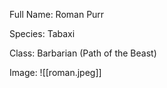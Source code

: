 Full Name: Roman Purr

Species: Tabaxi

Class: Barbarian (Path of the Beast)

Image: 
![[roman.jpeg]]